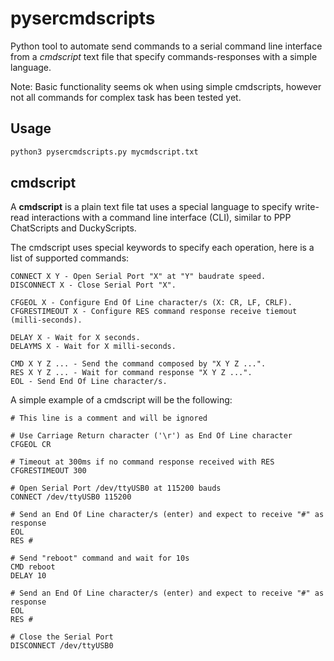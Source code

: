 # pysercmdscripts

Python tool to automate send commands to a serial command line interface from a *cmdscript* text file that specify commands-responses with a simple language.

Note: Basic functionality seems ok when using simple cmdscripts, however not all commands for complex task has been tested yet.

## Usage

```bash
python3 pysercmdscripts.py mycmdscript.txt
```

## cmdscript

A **cmdscript** is a plain text file tat uses a special language to specify write-read interactions with a command line interface (CLI), similar to PPP ChatScripts and DuckyScripts.

The cmdscript uses special keywords to specify each operation, here is a list of supported commands:

```text
CONNECT X Y - Open Serial Port "X" at "Y" baudrate speed.
DISCONNECT X - Close Serial Port "X".

CFGEOL X - Configure End Of Line character/s (X: CR, LF, CRLF).
CFGRESTIMEOUT X - Configure RES command response receive tiemout (milli-seconds).

DELAY X - Wait for X seconds.
DELAYMS X - Wait for X milli-seconds.

CMD X Y Z ... - Send the command composed by "X Y Z ...".
RES X Y Z ... - Wait for command response "X Y Z ...".
EOL - Send End Of Line character/s.
```

A simple example of a cmdscript will be the following:

```text
# This line is a comment and will be ignored

# Use Carriage Return character ('\r') as End Of Line character
CFGEOL CR

# Timeout at 300ms if no command response received with RES
CFGRESTIMEOUT 300

# Open Serial Port /dev/ttyUSB0 at 115200 bauds
CONNECT /dev/ttyUSB0 115200

# Send an End Of Line character/s (enter) and expect to receive "#" as response
EOL
RES #

# Send "reboot" command and wait for 10s
CMD reboot
DELAY 10

# Send an End Of Line character/s (enter) and expect to receive "#" as response
EOL
RES #

# Close the Serial Port
DISCONNECT /dev/ttyUSB0
```
